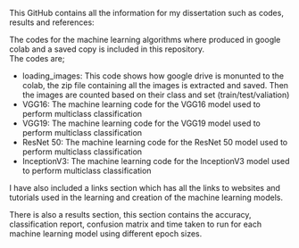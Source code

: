 This GitHub contains all the information for my dissertation such as codes, results and references:  

The codes for the machine learning algorithms where produced in google colab and a saved copy is included in this repository.  
The codes are;  
* loading_images: This code shows how google drive is monunted to the colab, the zip file containing all the images is extracted and saved. Then the images are counted based on their class and set (train/test/valiation)
* VGG16: The machine learning code for the VGG16 model used to perform multiclass classification
* VGG19: The machine learning code for the VGG19 model used to perform multiclass classification
* ResNet 50: The machine learning code for the ResNet 50 model used to perform multiclass classification
* InceptionV3: The machine learning code for the InceptionV3 model used to perform multiclass classification

I have also included a links section which has all the links to websites and tutorials used in the learning and creation of the machine learning models.  

There is also a results section, this section contains the accuracy, classification report, confusion matrix and time taken to run for each machine learning model using different epoch sizes.
